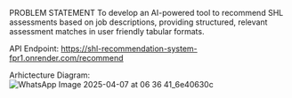 PROBLEM STATEMENT
To develop an AI-powered tool to recommend SHL assessments based on job descriptions, providing structured, relevant assessment matches in user friendly tabular formats.

API Endpoint: https://shl-recommendation-system-fpr1.onrender.com/recommend

Arhictecture Diagram:
![WhatsApp Image 2025-04-07 at 06 36 41_6e40630c](https://github.com/user-attachments/assets/968429d7-9d92-489e-8210-2d7fbf60c8ab)

